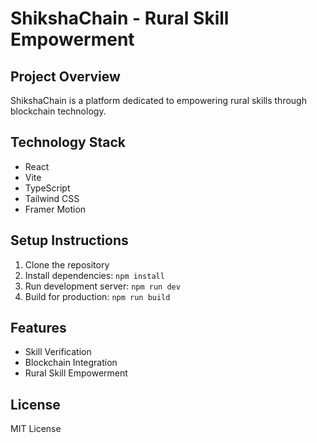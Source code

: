 # ShikshaChain - Rural Skill Empowerment

## Project Overview
ShikshaChain is a platform dedicated to empowering rural skills through blockchain technology.

## Technology Stack
- React
- Vite
- TypeScript
- Tailwind CSS
- Framer Motion

## Setup Instructions
1. Clone the repository
2. Install dependencies: `npm install`
3. Run development server: `npm run dev`
4. Build for production: `npm run build`

## Features
- Skill Verification
- Blockchain Integration
- Rural Skill Empowerment

## License
MIT License